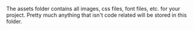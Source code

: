 The assets folder contains all images, css files, font files, etc. for your project. Pretty much anything that isn't code related will be stored in this folder.
